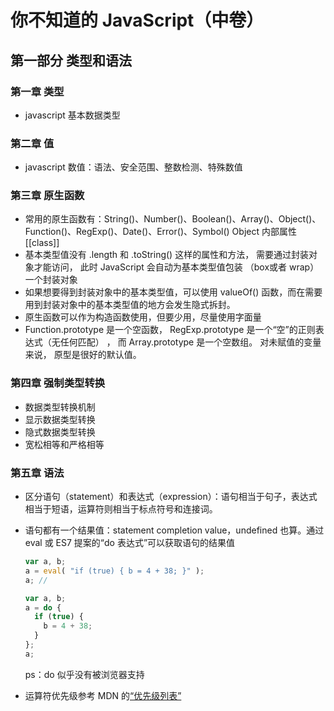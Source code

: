 # 你不知道的 JavaScript（中卷）

## 第一部分 类型和语法

### 第一章 类型

- javascript 基本数据类型

### 第二章 值

- javascript 数值：语法、安全范围、整数检测、特殊数值

### 第三章 原生函数

- 常用的原生函数有：String()、Number()、Boolean()、Array()、Object()、Function()、RegExp()、Date()、Error()、Symbol()
Object 内部属性 [[class]]
- 基本类型值没有 .length 和 .toString() 这样的属性和方法， 需要通过封装对象才能访问， 此时 JavaScript 会自动为基本类型值包装 （box或者 wrap） 一个封装对象
- 如果想要得到封装对象中的基本类型值，可以使用 valueOf() 函数，而在需要用到封装对象中的基本类型值的地方会发生隐式拆封。
- 原生函数可以作为构造函数使用，但要少用，尽量使用字面量
- Function.prototype 是一个空函数， RegExp.prototype 是一个“空”的正则表达式（无任何匹配） ， 而 Array.prototype 是一个空数组。 对未赋值的变量来说， 原型是很好的默认值。

### 第四章 强制类型转换

- 数据类型转换机制
- 显示数据类型转换
- 隐式数据类型转换
- 宽松相等和严格相等

### 第五章 语法

- 区分语句（statement）和表达式（expression）：语句相当于句子，表达式相当于短语，运算符则相当于标点符号和连接词。
- 语句都有一个结果值：statement completion value，undefined 也算。通过 eval 或 ES7 提案的“do 表达式”可以获取语句的结果值

    ```js
    var a, b;
    a = eval( "if (true) { b = 4 + 38; }" );
    a; //
    ```

    ```js
    var a, b;
    a = do {
      if (true) {
        b = 4 + 38;
      }
    };
    a;
    ```

    ps：do 似乎没有被浏览器支持

- 运算符优先级参考 MDN 的[“优先级列表”](https://developer.mozilla.org/en-US/docs/Web/JavaScript/Reference/Operators/Operator_Precedence)
